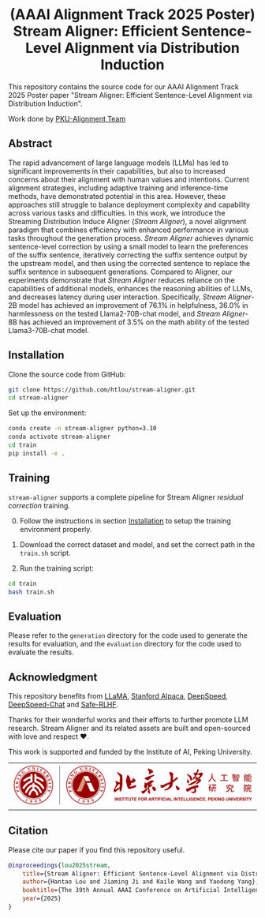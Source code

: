 <h1 align="center">(AAAI Alignment Track 2025 Poster) Stream Aligner: Efficient Sentence-Level Alignment via Distribution Induction </h1>

This repository contains the source code for our AAAI Alignment Track 2025 Poster paper "Stream Aligner: Efficient Sentence-Level Alignment via Distribution Induction".

Work done by [PKU-Alignment Team](https://github.com/PKU-Alignment)

## Abstract

The rapid advancement of large language models (LLMs) has led to significant improvements in their capabilities, but also to increased concerns about their alignment with human values and intentions. Current alignment strategies, including adaptive training and inference-time methods, have demonstrated potential in this area. However, these approaches still struggle to balance deployment complexity and capability across various tasks and difficulties. In this work, we introduce the Streaming Distribution Induce Aligner (*Stream Aligner*), a novel alignment paradigm that combines efficiency with enhanced performance in various tasks throughout the generation process. *Stream Aligner* achieves dynamic sentence-level correction by using a small model to learn the preferences of the suffix sentence, iteratively correcting the suffix sentence output by the upstream model, and then using the corrected sentence to replace the suffix sentence in subsequent generations. Compared to Aligner, our experiments demonstrate that *Stream Aligner* reduces reliance on the capabilities of additional models, enhances the reasoning abilities of LLMs, and decreases latency during user interaction. Specifically, *Stream Aligner*-2B model has achieved an improvement of 76.1% in helpfulness, 36.0% in harmlessness on the tested Llama2-70B-chat model, and *Stream Aligner*-8B has achieved an improvement of 3.5% on the math ability of the tested Llama3-70B-chat model.

## Installation

Clone the source code from GitHub:

```bash
git clone https://github.com/htlou/stream-aligner.git
cd stream-aligner
```

Set up the environment:

```bash
conda create -n stream-aligner python=3.10
conda activate stream-aligner
cd train
pip install -e .
```

## Training

`stream-aligner` supports a complete pipeline for Stream Aligner <em>residual correction</em> training.

0. Follow the instructions in section [Installation](#installation) to setup the training environment properly.

1. Download the correct dataset and model, and set the correct path in the `train.sh` script.

2. Run the training script:

```bash
cd train
bash train.sh
```

## Evaluation

Please refer to the `generation` directory for the code used to generate the results for evaluation, and the `evaluation` directory for the code used to evaluate the results.

## Acknowledgment

This repository benefits from [LLaMA](https://ai.facebook.com/blog/large-language-model-llama-meta-ai), [Stanford Alpaca](https://github.com/tatsu-lab/stanford_alpaca), [DeepSpeed](https://github.com/microsoft/DeepSpeed), [DeepSpeed-Chat](https://github.com/microsoft/DeepSpeedExamples/tree/HEAD/applications/DeepSpeed-Chat) and [Safe-RLHF](https://github.com/PKU-Alignment/safe-rlhf).

Thanks for their wonderful works and their efforts to further promote LLM research.
Stream Aligner and its related assets are built and open-sourced with love and respect ❤️.

This work is supported and funded by the Institute of AI, Peking University.

<table width="50%" cellspacing="0" cellpadding="0">
  <tr align="center" valign="middle">
    <td width="40%">
      <a href="https://www.ai.pku.edu.cn/">
        <img src="assets/pku-ai.png" width="100%"/>
      </a>
    </td>
  </tr>
</table>

## Citation

Please cite our paper if you find this repository useful.

```bibtex
@inproceedings{lou2025stream,
    title={Stream Aligner: Efficient Sentence-Level Alignment via Distribution Induction},
    author={Hantao Lou and Jiaming Ji and Kaile Wang and Yaodong Yang},
    booktitle={The 39th Annual AAAI Conference on Artificial Intelligence},
    year={2025}
}
```
